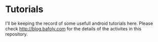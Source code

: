# Tutorials
I'll be keeping the record of some usefull android tutorials here.
Please check http://blog.bafoly.com for the details of the activites in this repository.
